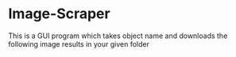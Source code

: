 # Image-Scraper
This is a GUI program which takes object name and downloads the following image results in your given folder

